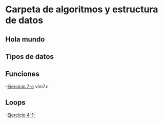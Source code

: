 # Carpeta de algoritmos y estructura de datos


## Hola mundo



## Tipos de datos



## Funciones

-[Ejercicio 7-c](/vim7.c) vim7.c

## Loops

-[Ejercicio 4-1-](/4-1.c) 














